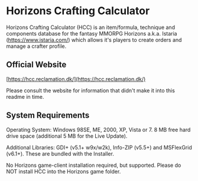 # Horizons Crafting Calculator

Horizons Crafting Calculator (HCC) is an item/formula, technique and components database for the fantasy MMORPG Horizons a.k.a. Istaria (https://www.istaria.com/) which allows it's players to create orders and manage a crafter profile.

## Official Website

[https://hcc.reclamation.dk/](https://hcc.reclamation.dk/)

Please consult the website for information that didn't make it into this readme in time.


## System Requirements

Operating System: Windows 98SE, ME, 2000, XP, Vista or 7.
8 MB free hard drive space (additional 5 MB for the Live Update).

Additional Libraries: GDI+ (v5.1+ w9x/w2k), Info-ZIP (v5.5+) and MSFlexGrid (v6.1+).
These are bundled with the Installer.

No Horizons game-client installation required, but supported. Please do NOT install HCC into the Horizons game folder.
